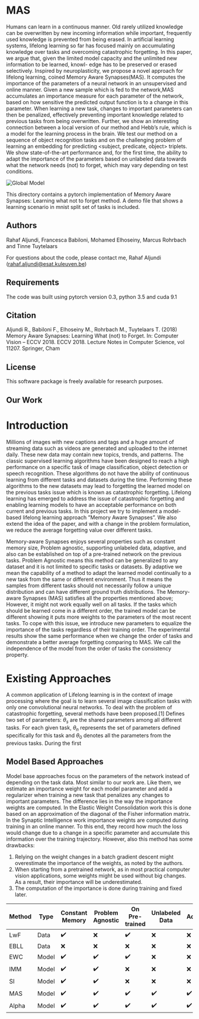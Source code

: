 # MAS
Humans can learn in a continuous manner. Old rarely utilized knowledge can be overwritten by new incoming information while important, frequently used knowledge is prevented from being erased. In artificial learning systems,
lifelong learning so far has focused mainly on accumulating knowledge over tasks and overcoming catastrophic forgetting. In this paper, we argue that, given the limited model capacity and the unlimited new information to be learned, knowl-
edge has to be preserved or erased selectively. Inspired by neuroplasticity, we propose a novel approach for lifelong learning, coined Memory Aware Synapses(MAS). It computes the importance of the parameters of a neural network in an
unsupervised and online manner. Given a new sample which is fed to the network,MAS accumulates an importance measure for each parameter of the network,  based  on  how  sensitive  the  predicted  output  function  is  to  a  change  in
this parameter. When learning a new task, changes to important parameters can then be penalized, effectively preventing important knowledge related to previous tasks from being overwritten. Further, we show an interesting connection between
a local version of our method and Hebb’s rule, which is a model for the learning process  in  the  brain.  We  test  our  method  on  a  sequence  of  object  recognition tasks and on the challenging problem of learning an embedding for predicting
<subject, predicate, object> triplets. We show state-of-the-art performance and, for the first time, the ability to adapt the importance of the parameters based on unlabeled data towards what the network needs (not) to forget, which may vary
depending on test conditions.

![Global Model](https://raw.githubusercontent.com/rahafaljundi/MAS-Memory-Aware-Synapses/master/teaser_fig.png)

This directory contains a pytorch implementation of Memory Aware Synapses: Learning what not to forget method. A demo file that shows a learning scenario in mnist split set of tasks is included.

## Authors

Rahaf Aljundi, Francesca Babiloni, Mohamed Elhoseiny, Marcus Rohrbach and Tinne Tuytelaars


For questions about the code, please contact me, Rahaf Aljundi (rahaf.aljundi@esat.kuleuven.be)
## Requirements
The code was built using pytorch version 0.3, python 3.5 and cuda 9.1
## Citation
Aljundi R., Babiloni F., Elhoseiny M., Rohrbach M., Tuytelaars T. (2018) Memory Aware Synapses: Learning What (not) to Forget. In:  Computer Vision – ECCV 2018. ECCV 2018. Lecture Notes in Computer Science, vol 11207. Springer, Cham

## License

This software package is freely available for research purposes.

## Our Work

# Introduction

Millions of images with new captions and tags and a huge amount of streaming data  such  as  videos  are  generated  and  uploaded  to  the  internet  daily. These new data may contain new topics, trends, and patterns. The classic supervised learning algorithms have been designed to reach a high performance on a specific task of image classification, object detection or speech recognition. These algorithms do not have the ability of continuous learning from different tasks and datasets during the time. Performing these algorithms to the new datasets may lead to forgetting the learned model on the previous tasks issue which is known as catastrophic forgetting. Lifelong learning has emerged to address the issue of catastrophic forgetting and enabling learning models to have an acceptable performance on both current and previous tasks. In this project we try to implement a model-based lifelong learning approach ”Memory Aware Synapses”. We also extend the idea of the paper, and with a change in the problem formulation, we reduce the average forgetting value over different tasks.

Memory-aware Synapses enjoys several properties such as constant memory size, Problem agnostic, supporting unlabeled data, adaptive, and also can be established on top of a pre-trained network on the previous tasks. Problem Agnostic means this method can be generalized to any dataset and it is not limited to specific tasks or datasets. By adaptive we mean the capability of a method to adapt the learned model continually to a new task from the same or different environment. Thus it means the samples from different tasks should not necessarily follow a unique distribution and can have different ground truth distributions. The Memory-aware Synapses (MAS) satisfies all the properties mentioned above; However, it might not work equally well on all tasks. If the tasks which should be learned come in a different order, the trained model can be different showing it puts more weights to the parameters of the most recent tasks. To cope with this issue, we introduce new parameters to equalize the importance of the tasks regardless of their training order. The experimental results show the same performance when we change the order of tasks and demonstrate a better average forgetting comparing to MAS. We call the independence of the model from the order of tasks the consistency property. 

# Existing Approaches

A common application of Lifelong learning is in the context of image processing where the goal is to learn several image classification tasks with only one convolutional neural networks. To deal with the problem of catastrophic forgetting, several methods have been proposed.[1] Defines two set of parameters: $\theta_s$ are the shared parameters among all different tasks. For each given task, $\theta_n$ represents the set of parameters defined specifically for this task and $\theta_0$ denotes all the parameters from the previous tasks. During the first 

## Model Based Approaches
Model base approaches focus on the parameters of the network instead of depending on the task data. Most similar to our work are. Like them, we estimate an importance weight for each model parameter and add a regularizer when training a new task that penalizes any changes to important parameters.
The difference lies in the way the importance weights are computed. In the Elastic Weight Consolidation work this is done based on an approximation of the diagonal of the Fisher information matrix. In the Synaptic Intelligence work importance weights are computed during training in an online manner. To this end, they record how much the loss would change due to a change in a specific parameter and accumulate this information over the training trajectory. However, also this method has some drawbacks:

1. Relying on the weight changes in a batch gradient descent might overestimate the importance of the weights, as noted by the authors.
2. When starting from a pretrained network, as in most practical computer vision applications, some weights might be used without big changes. As a result, their importance will be underestimated.
3. The computation of the importance is done during training and fixed later.


**Method** | **Type** | **Constant Memory** | **Problem Agnostic** | **On Pre-trained** | **Unlabeled Data** | **Adaptive** | **Consistency**
--- | --- | --- | --- | --- | --- | --- | ---
LwF | Data | :heavy_check_mark: | :x: | :heavy_check_mark: | :x: | :x: | :x:
EBLL | Data | :x: | :x: | :x: | :x: | :x: | :x:
EWC | Model | :heavy_check_mark: | :heavy_check_mark: | :heavy_check_mark: | :x: | :x: | :x:
IMM | Model | :heavy_check_mark: | :heavy_check_mark: | :x: | :x: | :x: | :x:
SI | Model | :heavy_check_mark: | :heavy_check_mark: | :x: | :x: | :x: | :x:
MAS | Model | :heavy_check_mark: | :heavy_check_mark: | :heavy_check_mark: | :heavy_check_mark: | :heavy_check_mark: | :heavy_check_mark:
Alpha | Model | :heavy_check_mark: | :heavy_check_mark: | :heavy_check_mark: | :heavy_check_mark: | :heavy_check_mark: | :heavy_check_mark:

